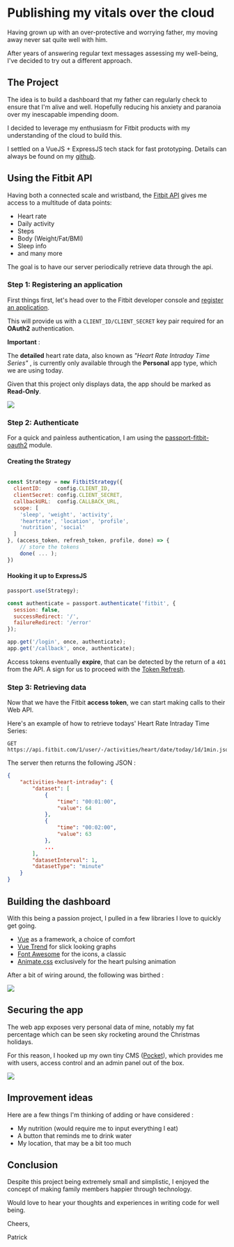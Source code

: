 # Publishing my vitals over the cloud

Having grown up with an over-protective and worrying father, my moving away never sat quite well with him.

After years of answering regular text messages assessing my well-being, I've decided to try out a different approach.

## The Project

The idea is to build a dashboard that my father can regularly check to ensure that I'm alive and well. Hopefully reducing his anxiety and paranoia over my inescapable impending doom.

I decided to leverage my enthusiasm for Fitbit products with my understanding of the cloud to build this.

I settled on a VueJS + ExpressJS tech stack for fast prototyping. Details can always be found on my [github](https://github.com/patrixr).

## Using the Fitbit API

Having both a connected scale and wristband, the [Fitbit API](https://dev.fitbit.com/build/reference/web-api/) gives me access to a multitude of data points:

- Heart rate
- Daily activity
- Steps
- Body (Weight/Fat/BMI)
- Sleep info
- and many more

The goal is to have our server periodically retrieve data through the api.



### Step 1: Registering an application


First things first, let's head over to the Fitbit developer console and [register an application](https://dev.fitbit.com/apps/new).

This will provide us with a `CLIENT_ID/CLIENT_SECRET` key pair required for an **OAuth2** authentication.


**Important** : 

The **detailed** heart rate data, also known as *"Heart Rate Intraday Time Series"* , is currently only available through the **Personal** app type, which we are using today.

Given that this project only displays data, the app should be marked as **Read-Only**.

![](https://files.tronica.io/manual-uploads/vitals_fitbit_app_screenshot.png)

### Step 2: Authenticate

For a quick and painless authentication, I am using the [passport-fitbit-oauth2](https://www.npmjs.com/package/passport-fitbit-oauth2) module.

#### Creating the Strategy

```javascript

const Strategy = new FitbitStrategy({
  clientID:     config.CLIENT_ID,
  clientSecret: config.CLIENT_SECRET,
  callbackURL:  config.CALLBACK_URL,
  scope: [
    'sleep', 'weight', 'activity',
    'heartrate', 'location', 'profile',
    'nutrition', 'social'
  ]
}, (access_token, refresh_token, profile, done) => {
    // store the tokens
    done( ... );
})

```


#### Hooking it up to ExpressJS

```javascript
passport.use(Strategy);

const authenticate = passport.authenticate('fitbit', {
  session: false,
  successRedirect: '/',
  failureRedirect: '/error'
});

app.get('/login', once, authenticate);
app.get('/callback', once, authenticate);
```

Access tokens eventually **expire**, that can be detected by the return of a `401` from the API. A sign for us to proceed with the [Token Refresh](https://dev.fitbit.com/build/reference/web-api/oauth2/#refreshing-tokens).

### Step 3: Retrieving data


Now that we have the Fitbit **access token**, we can start making calls to their Web API.

Here's an example of how to retrieve todays' Heart Rate Intraday Time Series:

```
GET https://api.fitbit.com/1/user/-/activities/heart/date/today/1d/1min.json
```

The server then returns the following JSON :

```json
{
    "activities-heart-intraday": {
        "dataset": [
            {
                "time": "00:01:00",
                "value": 64
            },
            {
                "time": "00:02:00",
                "value": 63
            },
            ...
        ],
        "datasetInterval": 1,
        "datasetType": "minute"
    }
}
```


## Building the dashboard

With this being a passion project, I pulled in a few libraries I love to quickly get going.

- [Vue](https://vuejs.org) as a framework, a choice of comfort
- [Vue Trend](https://github.com/QingWei-Li/vue-trend) for slick looking graphs
- [Font Awesome](https://fontawesome.com) for the icons, a classic
- [Animate.css](https://daneden.github.io/animate.css/) exclusively for the heart pulsing animation


After a bit of wiring around, the following was birthed :

![](https://files.tronica.io/manual-uploads/vitals_app_screenshot_montage_large.png)

## Securing the app

The web app exposes very personal data of mine, notably my fat percentage which can be seen sky rocketing around the Christmas holidays. 

For this reason, I hooked up my own tiny CMS ([Pocket](https://github.com/patrixr/pocket-cms)), which provides me with users, access control and an admin panel out of the box.

![](https://files.tronica.io/manual-uploads/vitals_pocket_admin_screenshot.png)

## Improvement ideas

Here are a few things I'm thinking of adding or have considered :

- My nutrition (would require me to input everything I eat)
- A button that reminds me to drink water
- My location, that may be a bit too much

## Conclusion

Despite this project being extremely small and simplistic, I enjoyed the concept of making family members happier through technology.

Would love to hear your thoughts and experiences in writing code for well being.

Cheers,

Patrick




